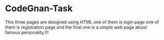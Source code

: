 # CodeGnan-Task
This three pages are designed using HTML
one of them is login page
one of them is registration page
and the final one is a simple web page about famous personality.!!!
